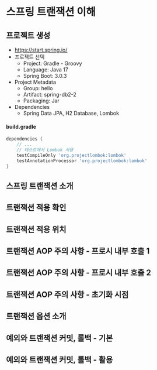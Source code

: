 # 스프링 트랜잭션 이해

## 프로젝트 생성

* https://start.spring.io/
* 프로젝트 선택
    * Project: Gradle - Groovy
    * Language: Java 17
    * Spring Boot: 3.0.3
* Project Metadata
    * Group: hello
    * Artifact: spring-db2-2
    * Packaging: Jar
* Dependencies
    * Spring Data JPA, H2 Database, Lombok

#### build.gradle

```gradle
dependencies {
    // ...
    // 테스트에서 Lombok 사용
    testCompileOnly 'org.projectlombok:lombok'
    testAnnotationProcessor 'org.projectlombok:lombok'
}
```

## 스프링 트랜잭션 소개

## 트랜잭션 적용 확인

## 트랜잭션 적용 위치

## 트랜잭션 AOP 주의 사항 - 프로시 내부 호출 1

## 트랜잭션 AOP 주의 사항 - 프로시 내부 호출 2

## 트랜잭션 AOP 주의 사항 - 초기화 시점

## 트랜잭션 옵션 소개

## 예외와 트랜잭션 커밋, 롤백 - 기본

## 예외와 트랜잭션 커밋, 롤백 - 활용